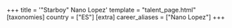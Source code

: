 +++
title = '"Starboy" Nano Lopez'
template = "talent_page.html"
[taxonomies]
country = ["ES"]
[extra]
career_aliases = ["Nano Lopez"]
+++

